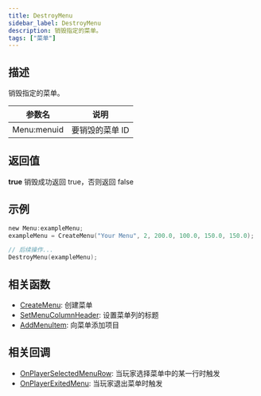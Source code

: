 ```yaml
---
title: DestroyMenu
sidebar_label: DestroyMenu
description: 销毁指定的菜单。
tags: ["菜单"]
---
```


## 描述

销毁指定的菜单。

| 参数名      | 说明            |
| ----------- | --------------- |
| Menu:menuid | 要销毁的菜单 ID |

## 返回值

**true** 销毁成功返回 true，否则返回 false

## 示例

```c
new Menu:exampleMenu;
exampleMenu = CreateMenu("Your Menu", 2, 200.0, 100.0, 150.0, 150.0);

// 后续操作...
DestroyMenu(exampleMenu);
```

## 相关函数

- [CreateMenu](CreateMenu): 创建菜单
- [SetMenuColumnHeader](SetMenuColumnHeader): 设置菜单列的标题
- [AddMenuItem](AddMenuItem): 向菜单添加项目

## 相关回调

- [OnPlayerSelectedMenuRow](../callbacks/OnPlayerSelectedMenuRow): 当玩家选择菜单中的某一行时触发
- [OnPlayerExitedMenu](../callbacks/OnPlayerExitedMenu): 当玩家退出菜单时触发
